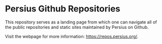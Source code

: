 # Persius Github Repositories

This repository serves as a landing page from which one can navigate all of the public
repositories and static sites maintained by Persius on Github.

Visit the webpage for more information: https://repos.persius.org/.
